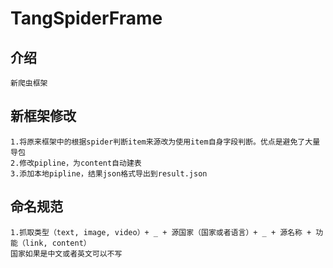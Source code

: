 # TangSpiderFrame

## 介绍
    新爬虫框架
## 新框架修改
    1.将原来框架中的根据spider判断item来源改为使用item自身字段判断。优点是避免了大量导包
    2.修改pipline，为content自动建表
    3.添加本地pipline，结果json格式导出到result.json
##  命名规范
    1.抓取类型（text, image, video）+ _ + 源国家（国家或者语言）+ _ + 源名称 + 功能（link, content） 
    国家如果是中文或者英文可以不写
    
       
